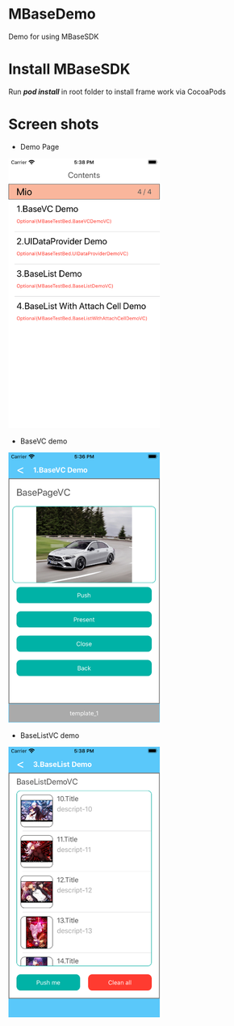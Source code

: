 # MBaseDemo
Demo for using MBaseSDK

# Install MBaseSDK
Run ***pod install*** in root folder to install frame work via CocoaPods

# Screen shots
* Demo Page
<img src="https://github.com/miochen1226/MBaseDemo/blob/master/screenshots/DemoPage.png" width="300">

* BaseVC demo
<img src="https://github.com/miochen1226/MBaseDemo/blob/master/screenshots/BaseVC.png" width="300">


* BaseListVC demo

<img src="https://github.com/miochen1226/MBaseDemo/blob/master/screenshots/BaseListVC.png" width="300">


